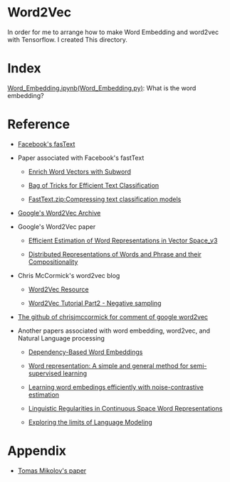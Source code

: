 # Word2Vec

  In order for me to arrange how to make Word Embedding and word2vec with Tensorflow. I created This directory. 

# Index

  [Word_Embedding.ipynb]()[(Word_Embedding.py)](): What is the word embedding?




# Reference 

- [Facebook's fasText](https://fasttext.cc/)

- Paper associated with Facebook's fastText

   - [Enrich Word Vectors with Subword](https://arxiv.org/abs/1607.04606)

   - [Bag of Tricks for Efficient Text Classification](https://arxiv.org/abs/1607.01759)

   - [FastText.zip:Compressing text classification models](https://fasttext.cc/)

- [Google's Word2Vec Archive](https://code.google.com/archive/p/word2vec/)

- Google's Word2Vec paper

   - [Efficient Estimation of Word Representations in Vector Space_v3](https://arxiv.org/abs/1301.3781v3)

   - [Distributed Representations of Words and Phrase and their Compositionality](https://arxiv.org/abs/1310.4546)

- Chris McCormick's word2vec blog 

  - [Word2Vec Resource](http://mccormickml.com/2016/04/27/word2vec-resources/#alex-minnaars-tutorials)

  - [Word2Vec Tutorial Part2 - Negative sampling](http://mccormickml.com/2017/01/11/word2vec-tutorial-part-2-negative-sampling/) 

- [The github of chrisjmccormick for comment of google word2vec](https://github.com/chrisjmccormick/word2vec_commented)

- Another papers associated with word embedding, word2vec, and Natural Language processing

  - [Dependency-Based Word Embeddings](https://levyomer.files.wordpress.com/2014/04/dependency-based-word-embeddings-acl-2014.pdf)

  - [Word representation: A simple and general method for semi-supervised learning](https://www.aclweb.org/anthology/P10-1040)

  - [Learning word embedings efficiently with noise-contrastive estimation](https://papers.nips.cc/paper/5165-learning-word-embeddings-efficiently-with-noise-contrastive-estimation.pdf)

  - [Linguistic Regularities in Continuous Space Word Representations](https://arxiv.org/abs/1103.0398)

  - [Exploring the limits of Language Modeling](https://arxiv.org/abs/1602.02410v2)

# Appendix  

- [Tomas Mikolov's paper](http://dblp.uni-trier.de/pers/hd/m/Mikolov:Tomas?q=Tomas%20Mikolov)
